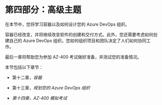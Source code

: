 # 第四部分：高级主题

在本节中，您将学习容器以及如何设计您的 Azure DevOps 组织。

容器已经改变，并将继续改变软件的创建和交付方式。此外，您还需要考虑如何创建自己的 Azure DevOps 组织。您如何组织项目和团队决定了人们如何协同工作。

最后一章将帮助您为参加 AZ-400 考试做好准备，并测试您的准备情况。

本节包括以下章节：

+   第十二章，*容器*

+   第十三章，*规划您的 Azure DevOps 组织*

+   *第十四章，AZ-400 模拟考试*
